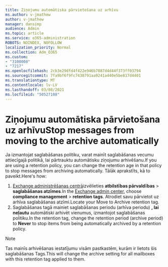 ```yaml
---
title: Ziņojumu automātiska pārvietošana uz arhīvu
ms.author: v-jmathew
author: v-jmathew
manager: dansimp
audience: Admin
ms.topic: article
ms.service: o365-administration
ROBOTS: NOINDEX, NOFOLLOW
localization_priority: Normal
ms.collection: Adm_O365
ms.custom:
- "3100008"
- "7217"
ms.openlocfilehash: 2cb3e29dfd4f422e946b7887d4d44f373ff03794
ms.sourcegitcommit: 7fa9bf6f9fc7438791aa9241a440e5be817d4401
ms.translationtype: MT
ms.contentlocale: lv-LV
ms.lasthandoff: 03/08/2021
ms.locfileid: "50527108"
---
```

# <a name="stop-messages-from-moving-to-the-archive-automatically"></a><span data-ttu-id="dfc47-102">Ziņojumu automātiska pārvietošana uz arhīvu</span><span class="sxs-lookup"><span data-stu-id="dfc47-102">Stop messages from moving to the archive automatically</span></span>

<span data-ttu-id="dfc47-103">Ja izmantojat saglabāšanas politiku, varat mainīt saglabāšanas vecumu attiecīgajā politikā, lai pārtrauktu automātisku ziņojumu arhivēšanu.</span><span class="sxs-lookup"><span data-stu-id="dfc47-103">If you are using a retention policy, you can change the retention age in that policy to stop messages from archiving automatically.</span></span> <span data-ttu-id="dfc47-104">Tālāk aprakstīts, kā to paveikt.</span><span class="sxs-lookup"><span data-stu-id="dfc47-104">Here's how:</span></span>

1. <span data-ttu-id="dfc47-105">[Exchange administrēšanas centrā](https://go.microsoft.com/fwlink/?linkid=2059104)izvēlieties **atbilstības pārvaldības**  >  **saglabāšanas atzīmes**.</span><span class="sxs-lookup"><span data-stu-id="dfc47-105">In the [Exchange admin center](https://go.microsoft.com/fwlink/?linkid=2059104), choose **compliance management** > **retention tags**.</span></span> <span data-ttu-id="dfc47-106">Atrodiet savu pārvietot uz arhīva saglabāšanas atzīmi.</span><span class="sxs-lookup"><span data-stu-id="dfc47-106">Locate your Move to Archive retention tag.</span></span>
2. <span data-ttu-id="dfc47-107">Saglabāšanas tagā mainiet saglabāšanas periodu (arhīva periodu) **, lai neļautu** automātiski arhivēt vienumus, izmantojot saglabāšanas politiku.</span><span class="sxs-lookup"><span data-stu-id="dfc47-107">In the retention tag, change the retention period (archive period) to **Never** to stop items from being automatically archived by a retention policy.</span></span>

> [!NOTE]
> <span data-ttu-id="dfc47-108">Tas mainīs arhivēšanas iestatījumu visām pastkastēm, kurām ir lietots šis saglabāšanas Tags.</span><span class="sxs-lookup"><span data-stu-id="dfc47-108">This will change the archive setting for all mailboxes with this retention tag applied to them.</span></span>
